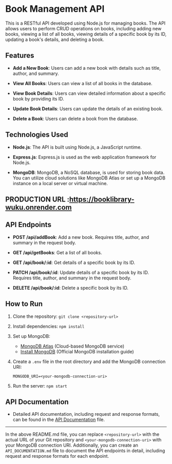 
# Book Management API

This is a RESTful API developed using Node.js for managing books. The API allows users to perform CRUD operations on books, including adding new books, viewing a list of all books, viewing details of a specific book by its ID, updating a book's details, and deleting a book.

## Features

- **Add a New Book**: Users can add a new book with details such as title, author, and summary.

- **View All Books**: Users can view a list of all books in the database.

- **View Book Details**: Users can view detailed information about a specific book by providing its ID.

- **Update Book Details**: Users can update the details of an existing book.

- **Delete a Book**: Users can delete a book from the database.

## Technologies Used

- **Node.js**: The API is built using Node.js, a JavaScript runtime.

- **Express.js**: Express.js is used as the web application framework for Node.js.

- **MongoDB**: MongoDB, a NoSQL database, is used for storing book data. You can utilize cloud solutions like MongoDB Atlas or set up a MongoDB instance on a local server or virtual machine.
## PRODUCTION URL :https://booklibrary-wuku.onrender.com
## API Endpoints

- **POST /api/addBook**: Add a new book. Requires title, author, and summary in the request body.

- **GET /api/getBooks**: Get a list of all books.

- **GET /api/book/:id**: Get details of a specific book by its ID.

- **PATCH /api/book/:id**: Update details of a specific book by its ID. Requires title, author, and summary in the request body.

- **DELETE /api/book/:id**: Delete a specific book by its ID.

## How to Run

1. Clone the repository: `git clone <repository-url>`

2. Install dependencies: `npm install`

3. Set up MongoDB:
   - [MongoDB Atlas](https://www.mongodb.com/cloud/atlas) (Cloud-based MongoDB service)
   - [Install MongoDB](https://docs.mongodb.com/manual/installation/) (Official MongoDB installation guide)

4. Create a `.env` file in the root directory and add the MongoDB connection URI:
   ```
   MONGODB_URI=<your-mongodb-connection-uri>
   ```

5. Run the server: `npm start`

## API Documentation

- Detailed API documentation, including request and response formats, can be found in the [API Documentation](API_DOCUMENTATION.md) file.

---

In the above README.md file, you can replace `<repository-url>` with the actual URL of your Git repository and `<your-mongodb-connection-uri>` with your MongoDB connection URI. Additionally, you can create an `API_DOCUMENTATION.md` file to document the API endpoints in detail, including request and response formats for each endpoint.
